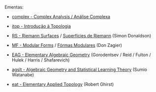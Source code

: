 Ementas:

- [complex - Complex Analysis / Análise Complexa](complex.md)
- [itop - Introdução à Topologia](itop-pt.md)

- [RS	- Riemann Surfaces](rs-en.md) / [Superfícies de Riemann](rs-pt.md)  (Simon Donaldson)
- [MF	- Modular Forms](mf-en.md) / [Fórmas Modulares](mf-pt.md)  (Don Zagier)
- [EAG	- Elementary Algebraic Geometry](eag.md) (Gorodentsev / Reid / Fulton / Hulek / Harris / Shafarevich)
- [agslt	- Algebraic Geometry and Statistical Learning Theory](agslt.md)  (Sumio Watanabe)
- [eat	- Elementary Applied Topology](eat.md)  (Robert Ghirst)

